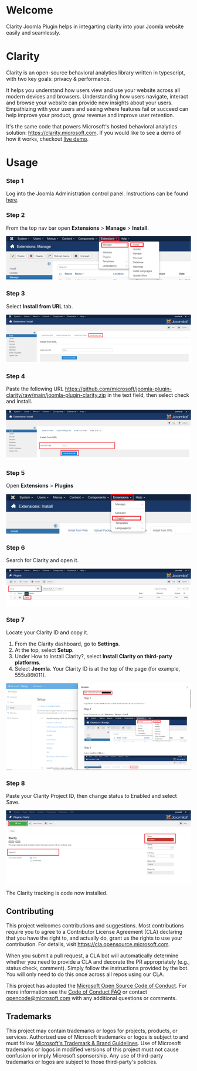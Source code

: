 # Welcome

Clarity Joomla Plugin helps in integarting clarity into your Joomla website easily and seamlessly.

# Clarity

Clarity is an open-source behavioral analytics library written in typescript, with two key goals: privacy & performance.

It helps you understand how users view and use your website across all modern devices and browsers. Understanding how users navigate, interact and browse your website can provide new insights about your users. Empathizing with your users and seeing where features fail or succeed can help improve your product, grow revenue and improve user retention.

It's the same code that powers Microsoft's hosted behavioral analytics solution: <a href="https://clarity.microsoft.com">https://clarity.microsoft.com</a>. If you would like to see a demo of how it works, checkout <a href="https://clarity.microsoft.com/demo/projects/view/3t0wlogvdz/impressions?date=Last%203%20days">live demo</a>.


# Usage

### Step 1
Log into the Joomla Administration control panel. Instructions can be found [here](https://docs.joomla.org/J3.x:Logging_in_or_out_of_the_Administrator_back-end "here").


### Step 2
From the top nav bar open **Extensions** > **Manage** > **Install**.

![1](/static/joomla_step2.png)

### Step 3
Select **Install from URL** tab.

![2](/static/joomla_step3.png)

### Step 4
Paste the following URL https://github.com/microsoft/joomla-plugin-clarity/raw/main/joomla-plugin-clarity.zip in the text field, then select check and install.

![3](/static/joomla_step4.png)

### Step 5
Open **Extensions** > **Plugins**

![4](/static/joomla_step5.png)

### Step 6
Search for Clarity and open it.

![5](/static/joomla_step6.png)

### Step 7

Locate your Clarity ID and copy it.

1. From the Clarity dashboard, go to **Settings**.
2. At the top, select **Setup**.
3. Under How to install Clarity?, select **Install Clarity on third-party platforms**.
4. Select **Joomla**. Your Clarity ID is at the top of the page (for example, 555u86t011).

![6](/static/joomla_step7.png)

### Step 8
Paste your Clarity Project ID, then change status to Enabled and select Save.

![7](/static/joomla_step8.png)

The Clarity tracking is code now installed.

## Contributing

This project welcomes contributions and suggestions.  Most contributions require you to agree to a
Contributor License Agreement (CLA) declaring that you have the right to, and actually do, grant us
the rights to use your contribution. For details, visit https://cla.opensource.microsoft.com.

When you submit a pull request, a CLA bot will automatically determine whether you need to provide
a CLA and decorate the PR appropriately (e.g., status check, comment). Simply follow the instructions
provided by the bot. You will only need to do this once across all repos using our CLA.

This project has adopted the [Microsoft Open Source Code of Conduct](https://opensource.microsoft.com/codeofconduct/).
For more information see the [Code of Conduct FAQ](https://opensource.microsoft.com/codeofconduct/faq/) or
contact [opencode@microsoft.com](mailto:opencode@microsoft.com) with any additional questions or comments.

## Trademarks

This project may contain trademarks or logos for projects, products, or services. Authorized use of Microsoft 
trademarks or logos is subject to and must follow 
[Microsoft's Trademark & Brand Guidelines](https://www.microsoft.com/en-us/legal/intellectualproperty/trademarks/usage/general).
Use of Microsoft trademarks or logos in modified versions of this project must not cause confusion or imply Microsoft sponsorship.
Any use of third-party trademarks or logos are subject to those third-party's policies.
